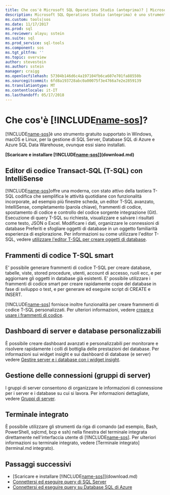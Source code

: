 ```yaml
---
title: Che cos'è Microsoft SQL Operations Studio (anteprima)? | Microsoft Docs
description: Microsoft SQL Operations Studio (anteprima) è uno strumento gratuito supportato in Windows, macOS e Linux, per la gestione di SQL Server, Database SQL di Azure e Azure SQL Data Warehouse, ovunque essi siano installati.
ms.custom: tools|sos
ms.date: 11/17/2017
ms.prod: sql
ms.reviewer: alayu; sstein
ms.suite: sql
ms.prod_service: sql-tools
ms.component: sos
ms.tgt_pltfrm: ''
ms.topic: overview
author: stevestein
ms.author: sstein
manager: craigg
ms.openlocfilehash: 57304b146d6c4a197104fb6ca607e701fa88550b
ms.sourcegitcommit: 6fd8a193728abc0a00075f3e4766a7e2e2859139
ms.translationtype: MT
ms.contentlocale: it-IT
ms.lasthandoff: 05/17/2018
---
```

# <a name="what-is-includename-sosincludesname-sosmd"></a>Che cos'è [!INCLUDE[name-sos](../includes/name-sos.md)]?

[!INCLUDE[name-sos](../includes/name-sos-short.md)]è uno strumento gratuito supportato in Windows, macOS e Linux, per la gestione di SQL Server, Database SQL di Azure e Azure SQL Data Warehouse, ovunque essi siano installati.

**[Scaricare e installare [!INCLUDE[name-sos](../includes/name-sos-short.md)]](download.md)**


## <a name="transact-sql-t-sql-code-editor-with-intellisense"></a>Editor di codice Transact-SQL (T-SQL) con IntelliSense

[!INCLUDE[name-sos](../includes/name-sos-short.md)]offre una moderna, con stato attivo della tastiera T-SQL codifica che semplifica le attività quotidiane con funzionalità incorporate, ad esempio più finestre scheda, un editor T-SQL avanzato, IntelliSense, completamento (parola chiave), frammenti di codice, spostamento di codice e controllo del codice sorgente integrazione (Git). Esecuzione di query T-SQL su richiesta, visualizzare e salvare i risultati come testo, JSON o Excel. Modificare i dati, organizzare le connessioni di database Preferiti e sfogliare oggetti di database in un oggetto familiarità esperienza di esplorazione. Per informazioni su come utilizzare l'editor T-SQL, vedere [utilizzare l'editor T-SQL per creare oggetti di database](tutorial-sql-editor.md).

## <a name="smart-t-sql-code-snippets"></a>Frammenti di codice T-SQL smart

E' possibile generare frammenti di codice T-SQL per creare database, tabelle, viste, stored procedure, utenti, account di accesso, ruoli ecc, e per aggiornare gli oggetti in database già esistenti. E' possibile utilizzare i frammenti di codice smart per creare rapidamente copie del database in fase di sviluppo o test, e per generare ed eseguire script di CREATE e INSERT.

[!INCLUDE[name-sos](../includes/name-sos-short.md)] fornisce inoltre funzionalità per creare frammenti di codice T-SQL personalizzati. Per ulteriori informazioni, vedere [creare e usare i frammenti di codice](code-snippets.md).


## <a name="customizable-server-and-database-dashboards"></a>Dashboard di server e database personalizzabili

È possibile creare dashboard avanzati e personalizzabili per monitorare e risolvere rapidamente i colli di bottiglia delle prestazioni del database. Per informazioni sui widget insight e sui dashboard di database (e server) vedere [Gestire server e i database con i widget insight](insight-widgets.md).

## <a name="connection-management-server-groups"></a>Gestione delle connessioni (gruppi di server)

I gruppi di server consentono di organizzare le informazioni di connessione per i server e i database su cui si lavora. Per informazioni dettagliate, vedere [Gruppi di server](server-groups.md).

## <a name="integrated-terminal"></a>Terminale integrato

È possibile utilizzare gli strumenti da riga di comando (ad esempio, Bash, PowerShell, sqlcmd, bcp e ssh) nella finestra del terminale integrata direttamente nell'interfaccia utente di [!INCLUDE[name-sos](../includes/name-sos-short.md)]. Per ulteriori informazioni su terminale integrato, vedere [Terminale integrato] (terminal.md integrato).

## <a name="next-steps"></a>Passaggi successivi
- [Scaricare e installare [!INCLUDE[name-sos](../includes/name-sos-short.md)]](download.md)
- [Connettersi ed eseguire query di SQL Server](quickstart-sql-server.md)
- [Connettersi ed eseguire query su Database SQL di Azure](quickstart-sql-database.md)